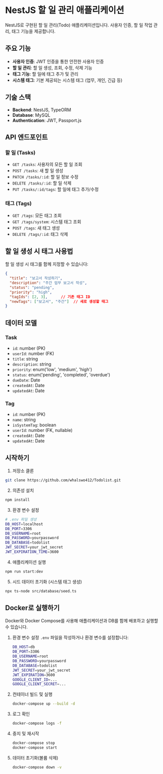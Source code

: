 # NestJS 할 일 관리 애플리케이션

NestJS로 구현된 할 일 관리(Todo) 애플리케이션입니다. 사용자 인증, 할 일 작업 관리, 태그 기능을 제공합니다.

## 주요 기능

- **사용자 인증**: JWT 인증을 통한 안전한 사용자 인증
- **할 일 관리**: 할 일 생성, 조회, 수정, 삭제 기능
- **태그 기능**: 할 일에 태그 추가 및 관리
- **시스템 태그**: 기본 제공되는 시스템 태그 (업무, 개인, 긴급 등)

## 기술 스택

- **Backend**: NestJS, TypeORM
- **Database**: MySQL
- **Authentication**: JWT, Passport.js

## API 엔드포인트

### 할 일 (Tasks)

- `GET /tasks`: 사용자의 모든 할 일 조회
- `POST /tasks`: 새 할 일 생성
- `PATCH /tasks/:id`: 할 일 정보 수정
- `DELETE /tasks/:id`: 할 일 삭제
- `PUT /tasks/:id/tags`: 할 일에 태그 추가/수정

### 태그 (Tags)

- `GET /tags`: 모든 태그 조회
- `GET /tags/system`: 시스템 태그 조회
- `POST /tags`: 새 태그 생성
- `DELETE /tags/:id`: 태그 삭제

## 할 일 생성 시 태그 사용법

할 일 생성 시 태그를 함께 지정할 수 있습니다:

```json
{
  "title": "보고서 작성하기",
  "description": "주간 업무 보고서 작성",
  "status": "pending",
  "priority": "high",
  "tagIds": [2, 3],      // 기존 태그 ID
  "newTags": ["보고서", "주간"]  // 새로 생성할 태그
}
```

## 데이터 모델

### Task

- `id`: number (PK)
- `userId`: number (FK)
- `title`: string
- `description`: string
- `priority`: enum('low', 'medium', 'high')
- `status`: enum('pending', 'completed', 'overdue')
- `dueDate`: Date
- `createdAt`: Date
- `updatedAt`: Date

### Tag

- `id`: number (PK)
- `name`: string
- `isSystemTag`: boolean
- `userId`: number (FK, nullable)
- `createdAt`: Date
- `updatedAt`: Date

## 시작하기

1. 저장소 클론
```bash
git clone https://github.com/whalswo412/Todolist.git
```

2. 의존성 설치
```bash
npm install
```

3. 환경 변수 설정
```bash
# .env 파일 생성
DB_HOST=localhost
DB_PORT=3306
DB_USERNAME=root
DB_PASSWORD=yourpassword
DB_DATABASE=todolist
JWT_SECRET=your_jwt_secret
JWT_EXPIRATION_TIME=3600
```

4. 애플리케이션 실행
```bash
npm run start:dev
```

5. 시드 데이터 초기화 (시스템 태그 생성)
```bash
npx ts-node src/database/seed.ts
```

## Docker로 실행하기

Docker와 Docker Compose를 사용해 애플리케이션과 DB를 함께 배포하고 실행할 수 있습니다.

1. 환경 변수 설정
   `.env` 파일을 작성하거나 환경 변수를 설정합니다:
   ```bash
   DB_HOST=db
   DB_PORT=3306
   DB_USERNAME=root
   DB_PASSWORD=yourpassword
   DB_DATABASE=todolist
   JWT_SECRET=your_jwt_secret
   JWT_EXPIRATION=3600
   GOOGLE_CLIENT_ID=...
   GOOGLE_CLIENT_SECRET=...
   ```
2. 컨테이너 빌드 및 실행
   ```bash
   docker-compose up --build -d
   ```
3. 로그 확인
   ```bash
   docker-compose logs -f
   ```
4. 중지 및 재시작
   ```bash
   docker-compose stop
   docker-compose start
   ```
5. 데이터 초기화(볼륨 삭제)
   ```bash
   docker-compose down -v
   ```
